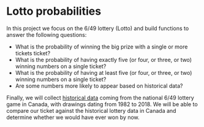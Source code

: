 # Lotto probabilities
In this project we focus on the 6/49 lottery (Lotto) and build functions to answer the following questions:

* What is the probability of winning the big prize with a single or more tickets ticket?
* What is the probability of having exactly five (or four, or three, or two) winning numbers on a single ticket?
* What is the probability of having at least five (or four, or three, or two) winning numbers on a single ticket?
* Are some numbers more likely to appear based on historical data?

Finally, we will collect [historical data]('https://www.kaggle.com/datascienceai/lottery-dataset') coming from the national 6/49 lottery game in Canada, with drawings dating from 1982 to 2018. We will be able to compare
our ticket against the historical lottery data in Canada and determine whether we would have ever won by now.

